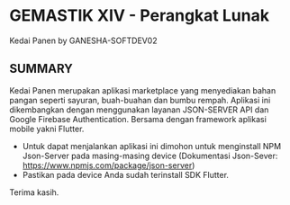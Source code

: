 # GEMASTIK XIV - Perangkat Lunak

Kedai Panen
by GANESHA-SOFTDEV02

## SUMMARY 

Kedai Panen merupakan aplikasi marketplace yang menyediakan bahan pangan seperti sayuran, buah-buahan dan bumbu rempah. 
Aplikasi ini dikembangkan dengan menggunakan layanan JSON-SERVER API dan Google Firebase Authentication. Bersama dengan framework aplikasi mobile yakni Flutter.

- Untuk dapat menjalankan aplikasi ini dimohon untuk menginstall NPM Json-Server pada masing-masing device (Dokumentasi Json-Sever: https://www.npmjs.com/package/json-server)
- Pastikan pada device Anda sudah terinstall SDK Flutter.

Terima kasih.

